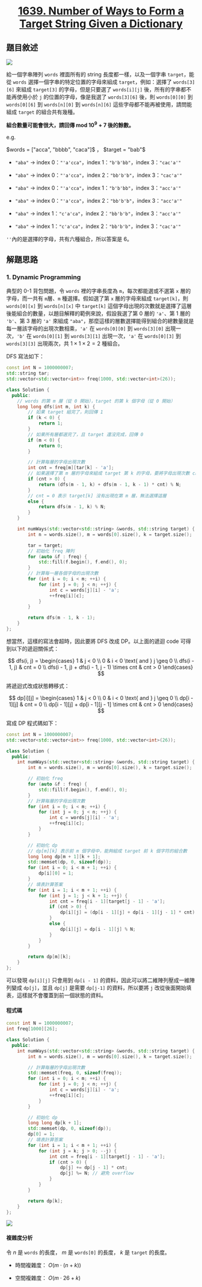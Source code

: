 # <center> [1639. Number of Ways to Form a Target String Given a Dictionary](https://leetcode.com/problems/number-of-ways-to-form-a-target-string-given-a-dictionary/description/) </center>

## 題目敘述

[![](https://i.imgur.com/nKNh9XQ.png)](https://i.imgur.com/nKNh9XQ.png)

給一個字串陣列 `words` 裡面所有的 string 長度都一樣，以及一個字串 `target`，能從 `words` 選擇一個字串的特定位置的字母來組成 `target`，例如：選擇了 `words[3][6]` 來組成 `target[3]` 的字母，但是只要選了 `words[i][j]` 後，所有的字串都不能再使用小於 `j` 的位置的字母，像是我選了 `words[3][6]` 後，則 `words[0][0]` 到 `words[0][6]` 到 `words[n][0]` 到 `words[n][6]` 這些字母都不能再被使用，請問能組成 `target` 的組合共有幾種。

**組合數量可能會很大，請回傳 $\text{mod } 10^9 + 7$ 後的餘數。**

e.g.

$words = ["acca", "bbbb", "caca"]$ ， $target = "bab"$

- `"aba"` -> index 0：`"'a'cca"`，index 1：`"b'b'bb"`，index 3：`"cac'a'"`

- `"aba"` -> index 0：`"'a'cca"`，index 2：`"bb'b'b"`，index 3：`"cac'a'"`

- `"aba"` -> index 0：`"'a'cca"`，index 1：`"b'b'bb"`，index 3：`"acc'a'"`

- `"aba"` -> index 0：`"'a'cca"`，index 2：`"bb'b'b"`，index 3：`"acc'a'"`

- `"aba"` -> index 1：`"c'a'ca"`，index 2：`"bb'b'b"`，index 3：`"acc'a'"`

- `"aba"` -> index 1：`"c'a'ca"`，index 2：`"bb'b'b"`，index 3：`"cac'a'"`

`''`內的是選擇的字母，共有六種組合，所以答案是 6。

## 解題思路

### 1. Dynamic Programming

典型的 0-1 背包問題，令 `words` 裡的字串長度為 `m`，每次都能選或不選第 `x` 層的字母，而一共有 `m`層、`m` 種選擇。假如選了第 `x` 層的字母來組成 `target[k]`，則 `words[0][x]` 到 `words[n][x]` 中 `target[k]` 這個字母出現的次數就是選擇了這層後能組合的數量，以題目解釋的範例來說，假設我選了第 0 層的 `'a'`、第 1 層的 `'b'`、第 3 層的 `'a'` 來組成 `"aba"`，那麼這樣的層數選擇能得到組合的總數量就是每一層該字母的出現次數相乘，`'a'` 在 `words[0][0]` 到 `words[3][0]` 出現一次，`'b'` 在 `words[0][1]` 到 `words[3][1]` 出現一次，`'a'` 在 `words[0][3]` 到 `words[3][3]` 出現兩次，共 $1 \times 1 \times 2 = 2$ 種組合。

DFS 寫法如下：

```cpp {.line-numbers}
const int N = 1000000007;
std::string tar;
std::vector<std::vector<int>> freq(1000, std::vector<int>(26));

class Solution {
  public:
    // words 的第 m 層（從 0 開始），target 的第 k 個字母（從 0 開始）
    long long dfs(int m, int k) {
        // 如果 target 組完了，則回傳 1
        if (k < 0) {
            return 1;
        }
        // 如果所有層都選完了，且 target 還沒完成，回傳 0
        if (m < 0) {
            return 0;
        }

        // 計算每層的字母出現次數
        int cnt = freq[m][tar[k] - 'a'];
        // 如果選擇了第 m 層的字母來組成 target 第 k 的字母，要將字母出現次數 cnt 乘以下一層的組合數
        if (cnt > 0) {
            return (dfs(m - 1, k) + dfs(m - 1, k - 1) * cnt) % N;
        }
        // cnt = 0 表示 target[k] 沒有出現在第 m 層，無法選擇這層
        else {
            return dfs(m - 1, k) % N;
        }
    }

    int numWays(std::vector<std::string> &words, std::string target) {
        int n = words.size(), m = words[0].size(), k = target.size();

        tar = target;
        // 初始化 freq 陣列
        for (auto &f : freq) {
            std::fill(f.begin(), f.end(), 0);
        }
        // 計算每一層各個字母的出現次數
        for (int i = 0; i < m; ++i) {
            for (int j = 0; j < n; ++j) {
                int c = words[j][i] - 'a';
                ++freq[i][c];
            }
        }

        return dfs(m - 1, k - 1);
    }
};
```

想當然，這樣的寫法會超時，因此要將 DFS 改成 DP。以上面的遞迴 code 可得到以下的遞迴關係式：

$$
dfs(i, j) = \begin{cases}
1 & j < 0 \\
0 & i < 0 \text{ and } j \geq 0 \\
dfs(i - 1, j) & cnt = 0 \\
dfs(i - 1, j) + dfs(i - 1, j - 1) \times cnt & cnt > 0
\end{cases}
$$

將遞迴式改成狀態轉移式：

$$
dp[i][j] = \begin{cases}
1 & j < 0 \\
0 & i < 0 \text{ and } j \geq 0 \\
dp[i - 1][j] & cnt = 0 \\
dp[i - 1][j] + dp[i - 1][j - 1] \times cnt & cnt > 0
\end{cases}
$$

寫成 DP 程式碼如下：

```cpp {.line-numbers}
const int N = 1000000007;
std::vector<std::vector<int>> freq(1000, std::vector<int>(26));

class Solution {
  public:
    int numWays(std::vector<std::string> &words, std::string target) {
        int n = words.size(), m = words[0].size(), k = target.size();

        // 初始化 freq
        for (auto &f : freq) {
            std::fill(f.begin(), f.end(), 0);
        }
        // 計算每層的字母出現次數
        for (int i = 0; i < m; ++i) {
            for (int j = 0; j < n; ++j) {
                int c = words[j][i] - 'a';
                ++freq[i][c];
            }
        }

        // 初始化 dp
        // dp[m][k] 表示前 m 個字母中，能夠組成 target 前 k 個字符的組合數
        long long dp[m + 1][k + 1];
        std::memset(dp, 0, sizeof(dp));
        for (int i = 0; i < m + 1; ++i) {
            dp[i][0] = 1;
        }
        // 填表計算答案
        for (int i = 1; i < m + 1; ++i) {
            for (int j = 1; j < k + 1; ++j) {
                int cnt = freq[i - 1][target[j - 1] - 'a'];
                if (cnt > 0) {
                    dp[i][j] = (dp[i - 1][j] + dp[i - 1][j - 1] * cnt) % N;
                }
                else {
                    dp[i][j] = dp[i - 1][j] % N;
                }
            }
        }

        return dp[m][k];
    }
};
```

可以發現 `dp[i][j]` 只會用到 `dp[i - 1]` 的資料，因此可以將二維陣列壓成一維陣列變成 `dp[j]`，並且 `dp[j]` 是需要 `dp[j-1]` 的資料，所以要將 `j` 改從後面開始填表，這樣就不會覆蓋到前一個狀態的資料。

#### 程式碼

```cpp {.line-numbers}
const int N = 1000000007;
int freq[1000][26];

class Solution {
  public:
    int numWays(std::vector<std::string> &words, std::string target) {
        int n = words.size(), m = words[0].size(), k = target.size();

        // 計算每層的字母出現次數
        std::memset(freq, 0, sizeof(freq));
        for (int i = 0; i < m; ++i) {
            for (int j = 0; j < n; ++j) {
                int c = words[j][i] - 'a';
                ++freq[i][c];
            }
        }

        // 初始化 dp
        long long dp[k + 1];
        std::memset(dp, 0, sizeof(dp));
        dp[0] = 1;
        // 填表計算答案
        for (int i = 1; i < m + 1; ++i) {
            for (int j = k; j > 0; --j) {
                int cnt = freq[i - 1][target[j - 1] - 'a'];
                if (cnt > 0) {
                    dp[j] += dp[j - 1] * cnt;
                    dp[j] %= N; // 避免 overflow
                }
            }
        }

        return dp[k];
    }
};
```

[![](https://i.imgur.com/hbGdhKe.png)](https://i.imgur.com/hbGdhKe.png)

#### 複雜度分析

令 $n$ 是 `words` 的長度， $m$ 是 `words[0]` 的長度， $k$ 是 `target` 的長度。

- 時間複雜度： $O(m \cdot (n + k))$

- 空間複雜度： $O(m \cdot 26 + k)$
